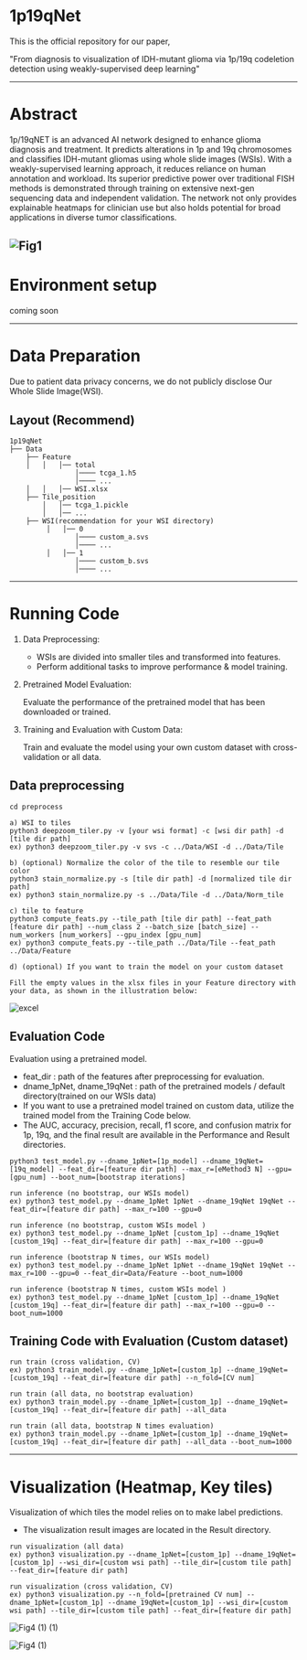# 1p19qNet

This is the official repository for our paper, 

"From diagnosis to visualization of IDH-mutant glioma via 1p/19q codeletion detection using weakly-supervised deep learning"

---
# Abstract

1p/19qNET is an advanced AI network designed to enhance glioma diagnosis and treatment. It predicts alterations in 1p and 19q chromosomes and classifies IDH-mutant gliomas using whole slide images (WSIs). With a weakly-supervised learning approach, it reduces reliance on human annotation and workload. Its superior predictive power over traditional FISH methods is demonstrated through training on extensive next-gen sequencing data and independent validation. The network not only provides explainable heatmaps for clinician use but also holds potential for broad applications in diverse tumor classifications.

![Fig1](https://github.com/rogo96/1p19qNet/assets/65914374/44462e9f-8696-410e-9f29-d0ba12c25a61)
---


# Environment setup
coming soon

---
# Data Preparation
Due to patient data privacy concerns, we do not publicly disclose Our Whole Slide Image(WSI). 

## Layout (Recommend)
```
1p19qNet
├── Data
    ├── Feature
    │   │   │── total
                │──── tcga_1.h5
                │──── ...
    │   │   │── WSI.xlsx
    ├── Tile_position
        │   │── tcga_1.pickle
        │   │── ...
    ├── WSI(recommendation for your WSI directory)
         │   │── 0
                │──── custom_a.svs
                │──── ...
         │   │── 1
                │──── custom_b.svs
                │──── ...
```
---
# Running Code
1. Data Preprocessing:
   
   * WSIs are divided into smaller tiles and transformed into features.
   * Perform additional tasks to improve performance & model training.

2. Pretrained Model Evaluation:

   Evaluate the performance of the pretrained model that has been downloaded or trained.

3. Training and Evaluation with Custom Data:

   Train and evaluate the model using your own custom dataset with cross-validation or all data.

## Data preprocessing
~~~
cd preprocess

a) WSI to tiles 
python3 deepzoom_tiler.py -v [your wsi format] -c [wsi dir path] -d [tile dir path]
ex) python3 deepzoom_tiler.py -v svs -c ../Data/WSI -d ../Data/Tile

b) (optional) Normalize the color of the tile to resemble our tile color 
python3 stain_normalize.py -s [tile dir path] -d [normalized tile dir path]
ex) python3 stain_normalize.py -s ../Data/Tile -d ../Data/Norm_tile

c) tile to feature 
python3 compute_feats.py --tile_path [tile dir path] --feat_path [feature dir path] --num_class 2 --batch_size [batch_size] --num_workers [num_workers] --gpu_index [gpu_num] 
ex) python3 compute_feats.py --tile_path ../Data/Tile --feat_path ../Data/Feature

d) (optional) If you want to train the model on your custom dataset

Fill the empty values in the xlsx files in your Feature directory with your data, as shown in the illustration below:
~~~
![excel](https://github.com/rogo96/1p19qNet/assets/65914374/c3ff4f1c-3570-41ef-9b4a-ac7e8515300a)

## Evaluation Code 
Evaluation using a pretrained model.
* feat_dir : path of the features after preprocessing for evaluation.
* dname_1pNet, dname_19qNet : path of the pretrained models / default directory(trained on our WSIs data) 
* If you want to use a pretrained model trained on custom data, utilize the trained model from the Training Code below.
* The AUC, accuracy, precision, recall, f1 score, and confusion matrix for 1p, 19q, and the final result are available in the Performance and Result directories.
~~~
python3 test_model.py --dname_1pNet=[1p_model] --dname_19qNet=[19q_model] --feat_dir=[feature dir path] --max_r=[eMethod3 N] --gpu=[gpu_num] --boot_num=[bootstrap iterations]

run inference (no bootstrap, our WSIs model)
ex) python3 test_model.py --dname_1pNet 1pNet --dname_19qNet 19qNet --feat_dir=[feature dir path] --max_r=100 --gpu=0 

run inference (no bootstrap, custom WSIs model )
ex) python3 test_model.py --dname_1pNet [custom_1p] --dname_19qNet [custom_19q] --feat_dir=[feature dir path] --max_r=100 --gpu=0 

run inference (bootstrap N times, our WSIs model)
ex) python3 test_model.py --dname_1pNet 1pNet --dname_19qNet 19qNet --max_r=100 --gpu=0 --feat_dir=Data/Feature --boot_num=1000

run inference (bootstrap N times, custom WSIs model )
ex) python3 test_model.py --dname_1pNet [custom_1p] --dname_19qNet [custom_19q] --feat_dir=[feature dir path] --max_r=100 --gpu=0 --boot_num=1000
~~~

## Training Code with Evaluation (Custom dataset)
~~~
run train (cross validation, CV)
ex) python3 train_model.py --dname_1pNet=[custom_1p] --dname_19qNet=[custom_19q] --feat_dir=[feature dir path] --n_fold=[CV num]

run train (all data, no bootstrap evaluation)
ex) python3 train_model.py --dname_1pNet=[custom_1p] --dname_19qNet=[custom_19q] --feat_dir=[feature dir path] --all_data

run train (all data, bootstrap N times evaluation)
ex) python3 train_model.py --dname_1pNet=[custom_1p] --dname_19qNet=[custom_19q] --feat_dir=[feature dir path] --all_data --boot_num=1000
~~~
---
# Visualization (Heatmap, Key tiles)
Visualization of which tiles the model relies on to make label predictions.
* The visualization result images are located in the Result directory.
~~~
run visualization (all data)
ex) python3 visualization.py --dname_1pNet=[custom_1p] --dname_19qNet=[custom_1p] --wsi_dir=[custom wsi path] --tile_dir=[custom tile path] --feat_dir=[feature dir path]

run visualization (cross validation, CV)
ex) python3 visualization.py --n_fold=[pretrained CV num] --dname_1pNet=[custom_1p] --dname_19qNet=[custom_1p] --wsi_dir=[custom wsi path] --tile_dir=[custom tile path] --feat_dir=[feature dir path] 
~~~
![Fig4 (1) (1)](https://github.com/rogo96/1p19qNet/assets/65914374/e4caed20-4fb8-4634-9a0f-8fc76d58b681)

![Fig4 (1)](https://github.com/rogo96/1p19qNet/assets/65914374/4f80a77c-c591-4f1a-9c56-a87133bc5769)




